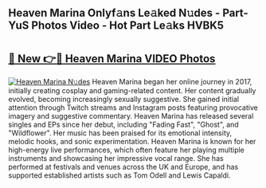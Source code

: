 ## Heaven Marina Onlyf𝚊ns Le𝚊ked N𝚞des - Part-YuS Photos Video - Hot Part Le𝚊ks HVBK5

# <h2><a href="http://ab62086.deff.icu/?id=Heaven+Marina">🔗 New 👉🔴 Heaven Marina VIDEO Photos</a></h2>

[![Heaven Marina N𝚞des](https://i.imgur.com/rIISA9y.gif)](http://ab62086.deff.icu/?id=Heaven+Marina)
Heaven Marina began her online journey in 2017, initially creating cosplay and gaming-related content. Her content gradually evolved, becoming increasingly sexually suggestive. She gained initial attention through Twitch streams and Instagram posts featuring provocative imagery and suggestive commentary. Heaven Marina has released several singles and EPs since her debut, including "Fading Fast", "Ghost", and "Wildflower". Her music has been praised for its emotional intensity, melodic hooks, and sonic experimentation. Heaven Marina is known for her high-energy live performances, which often feature her playing multiple instruments and showcasing her impressive vocal range. She has performed at festivals and venues across the UK and Europe, and has supported established artists such as Tom Odell and Lewis Capaldi.
